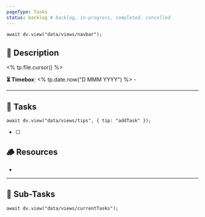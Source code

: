 ```yaml
---
pageType: Tasks
status: backlog # backlog, in-progress, completed, cancelled
---
```

```dataviewjs
await dv.view("data/views/navbar");
```
## 📄 Description
<% tp.file.cursor() %>
<!-- Timebox: <start_date> - <end_date> -->
**⏳ Timebox**: <% tp.date.now("D MMM YYYY") %> - 

---
## 📝 Tasks
```dataviewjs
await dv.view("data/views/tips", { tip: "addTask" });
```
- [ ] 
## 🪵 Resources
- 
---
## 🔄 Sub-Tasks
```dataviewjs
await dv.view("data/views/currentTasks");
```
